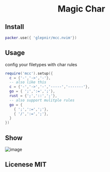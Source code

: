 <center>
<h1> Magic Char </h1>
</center>

## Install

```lua
packer.use({ 'glepnir/mcc.nvim'})
```

## Usage

config your filetypes with char rules

```lua
require('mcc').setup({
  c = {'-','->','-'},
  -- also like this
  c = {'-','->','-','-----','-------'},
  go = { ';',':=',';'},
  rust = {';','::',';'},
  -- also support mulitple rules
  go = {
    { ';',':=',';'},
    { '/',':=',';'},
  }
})
```

## Show

![image](https://user-images.githubusercontent.com/41671631/182332280-813dd765-6b77-4f56-904d-0053aaa22c80.gif)

## Licenese MIT
